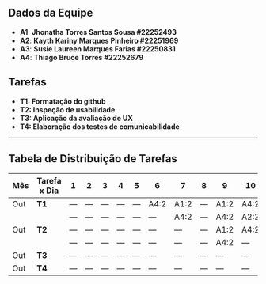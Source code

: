 ##  Dados da Equipe 
- **A1**: **Jhonatha Torres Santos Sousa #22252493**
- **A2**: **Kayth Kariny Marques Pinheiro #22251969**
- **A3**: **Susie Laureen Marques Farias #22250831**
- **A4**: **Thiago Bruce Torres #22252679**
  
## Tarefas 
- **T1: Formatação do github**
- **T2: Inspeção de usabilidade**
- **T3: Aplicação da avaliação de UX**
- **T4: Elaboração dos testes de comunicabilidade**

----

## Tabela de Distribuição de Tarefas


| Mês | Tarefa x Dia | 1    | 2    | 3    | 4    | 5    | 6    | 7    | 8    | 9    | 10   | 11   | 12   | 13   | 14   | 15   | 
|-----|--------------|------|------|------|------|------|------|------|------|------|------|------|------|------|------|------|
| Out | **T1**       | —    | —    | —    | —    | —    | A4:2 | A1:2 | —    | A1:2 | A4:2 | A3:5 | A2:2 | A3:2 | A3:4 | A2:2 |
|     |              | —    | —    | —    | —    | —    | —    | A4:2 | —    | A4:2 | A2:2 | A2:2 | A3:2 | A2:2 | A2:2 | A1:1 |
| Out | **T2**       | —    | —    | —    | —    | —    | —    | —    | —    | A1:2 | A4:2 | A2:2 | A3:2 | A3:4 | A3:2 | A1:1 |
|     |              | —    | —    | —    | —    | —    | —    | —    | —    | A4:2 |  —   |  —   | —    | —    | A2:2 | —    |
| Out | **T3**       | —    | —    | —    | —    | —    | —    | —    | —    | —    |  —   |  —   | —    | —    | —    | —    |
| Out | **T4**       | —    | —    | —    | —    | —    | —    | —    | —    | —    |  —   |  —   | —    | —    | —    | —    |



